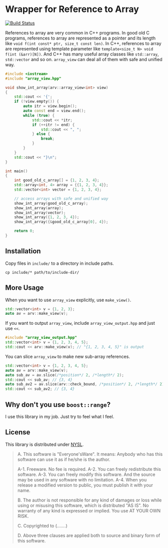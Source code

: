 Wrapper for Reference to Array
==========================
[![Build Status](https://travis-ci.org/rhysd/array_view.png?branch=master)](https://travis-ci.org/rhysd/array_view)

References to array are very common in C++ programs.  In good old C programs, references to array are represented as a pointer and its length like `void f(int const* ptr, size_t const len)`.  In C++, references to array are represented using template parameter like `template<size_t N> void f(int (&arr)[N])`.  And C++ has many useful array classes like `std::array`, `std::vector` and so on.  `array_view` can deal all of them with safe and unified way.

```cpp
#include <iostream>
#include "array_view.hpp"

void show_int_array(arv::array_view<int> view)
{
    std::cout << '{';
    if (!view.empty()) {
        auto itr = view.begin();
        auto const end = view.end();
        while (true) {
            std::cout << *itr;
            if (++itr != end) {
                std::cout << ", ";
            } else {
                break;
            }
        }
    }
    std::cout << "}\n";
}

int main()
{
    int good_old_c_array[] = {1, 2, 3, 4};
    std::array<int, 4> array = {{1, 2, 3, 4}};
    std::vector<int> vector = {1, 2, 3, 4};

    // access arrays with safe and unified way
    show_int_array(good_old_c_array);
    show_int_array(array);
    show_int_array(vector);
    show_int_array({1, 2, 3, 4});
    show_int_array({&good_old_c_array[0], 4});

    return 0;
}
```

## Installation

Copy files in `include/` to a directory in include paths.

```
cp include/* path/to/include-dir/
```

## More Usage

When you want to use `array_view` explicitly, use `make_view()`.

```cpp
std::vector<int> v = {1, 2, 3};
auto av = arv::make_view(v);
```

If you want to output `array_view`, include `array_view_output.hpp` and just use `<<`.

```cpp
#include "array_view_output.hpp"
std::vector<int> v = {1, 2, 3, 4, 5};
std::cout << arv::make_view(v); // "{1, 2, 3, 4, 5}" is output
```

You can slice `array_view` to make new sub-array references.

```cpp
std::vector<int> v = {1, 2, 3, 4, 5};
auto av = arv::make_view(v);
auto sub_av = av.slice(/*position*/ 2, /*length*/ 2);
std::cout << sub_av; // {3, 4}
auto sub_av2 = av.slice(arv::check_bound, /*position*/ 2, /*length*/ 2); // check boundary and may throw an exception
std::cout << sub_av2; // {3, 4}
```

## Why don't you use `boost::range`?

I use this library in my job.  Just try to feel what I feel.

## License

This library is distributed under [NYSL](http://www.kmonos.net/nysl/index.en.html).

>  A. This software is "Everyone'sWare". It means:
>  Anybody who has this software can use it as if he/she is
>  the author.
>
>  A-1. Freeware. No fee is required.
>  A-2. You can freely redistribute this software.
>  A-3. You can freely modify this software. And the source
>      may be used in any software with no limitation.
>  A-4. When you release a modified version to public, you
>      must publish it with your name.
>
>  B. The author is not responsible for any kind of damages or loss
>  while using or misusing this software, which is distributed
>  "AS IS". No warranty of any kind is expressed or implied.
>  You use AT YOUR OWN RISK.
>
>  C. Copyrighted to (.......)
>
>  D. Above three clauses are applied both to source and binary
>  form of this software.
